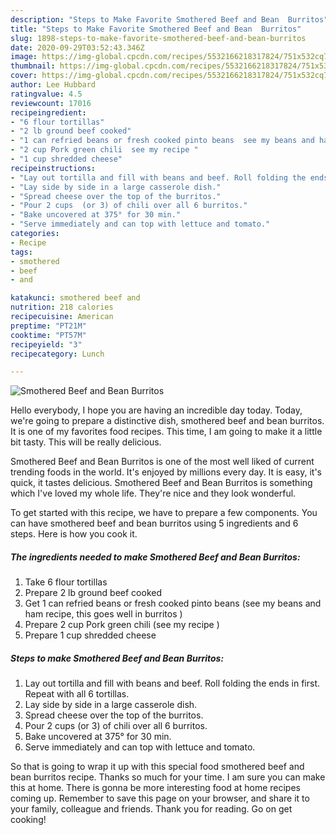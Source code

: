 ```yaml
---
description: "Steps to Make Favorite Smothered Beef and Bean  Burritos"
title: "Steps to Make Favorite Smothered Beef and Bean  Burritos"
slug: 1898-steps-to-make-favorite-smothered-beef-and-bean-burritos
date: 2020-09-29T03:52:43.346Z
image: https://img-global.cpcdn.com/recipes/5532166218317824/751x532cq70/smothered-beef-and-bean-burritos-recipe-main-photo.jpg
thumbnail: https://img-global.cpcdn.com/recipes/5532166218317824/751x532cq70/smothered-beef-and-bean-burritos-recipe-main-photo.jpg
cover: https://img-global.cpcdn.com/recipes/5532166218317824/751x532cq70/smothered-beef-and-bean-burritos-recipe-main-photo.jpg
author: Lee Hubbard
ratingvalue: 4.5
reviewcount: 17016
recipeingredient:
- "6 flour tortillas"
- "2 lb ground beef cooked"
- "1 can refried beans or fresh cooked pinto beans  see my beans and ham recipe  this goes well in burritos "
- "2 cup Pork green chili  see my recipe "
- "1 cup shredded cheese"
recipeinstructions:
- "Lay out tortilla and fill with beans and beef. Roll folding the ends in first. Repeat with all 6 tortillas."
- "Lay side by side in a large casserole dish."
- "Spread cheese over the top of the burritos."
- "Pour 2 cups  (or 3) of chili over all 6 burritos."
- "Bake uncovered at 375° for 30 min."
- "Serve immediately and can top with lettuce and tomato."
categories:
- Recipe
tags:
- smothered
- beef
- and

katakunci: smothered beef and 
nutrition: 218 calories
recipecuisine: American
preptime: "PT21M"
cooktime: "PT57M"
recipeyield: "3"
recipecategory: Lunch

---
```



![Smothered Beef and Bean  Burritos](https://img-global.cpcdn.com/recipes/5532166218317824/751x532cq70/smothered-beef-and-bean-burritos-recipe-main-photo.jpg)

Hello everybody, I hope you are having an incredible day today. Today, we're going to prepare a distinctive dish, smothered beef and bean  burritos. It is one of my favorites food recipes. This time, I am going to make it a little bit tasty. This will be really delicious.

Smothered Beef and Bean  Burritos is one of the most well liked of current trending foods in the world. It's enjoyed by millions every day. It is easy, it's quick, it tastes delicious. Smothered Beef and Bean  Burritos is something which I've loved my whole life. They're nice and they look wonderful.




To get started with this recipe, we have to prepare a few components. You can have smothered beef and bean  burritos using 5 ingredients and 6 steps. Here is how you cook it.

<!--inarticleads1-->

##### The ingredients needed to make Smothered Beef and Bean  Burritos:

1. Take 6 flour tortillas
1. Prepare 2 lb ground beef cooked
1. Get 1 can refried beans or fresh cooked pinto beans  (see my beans and ham recipe,  this goes well in burritos )
1. Prepare 2 cup Pork green chili  (see my recipe )
1. Prepare 1 cup shredded cheese




<!--inarticleads2-->

##### Steps to make Smothered Beef and Bean  Burritos:

1. Lay out tortilla and fill with beans and beef. Roll folding the ends in first. Repeat with all 6 tortillas.
1. Lay side by side in a large casserole dish.
1. Spread cheese over the top of the burritos.
1. Pour 2 cups  (or 3) of chili over all 6 burritos.
1. Bake uncovered at 375° for 30 min.
1. Serve immediately and can top with lettuce and tomato.




So that is going to wrap it up with this special food smothered beef and bean  burritos recipe. Thanks so much for your time. I am sure you can make this at home. There is gonna be more interesting food at home recipes coming up. Remember to save this page on your browser, and share it to your family, colleague and friends. Thank you for reading. Go on get cooking!

